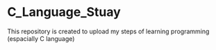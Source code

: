 # C_Language_Stuay
 
 This repository is created to upload my steps of learning programming (espacially C language)
